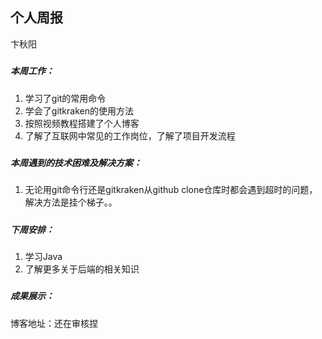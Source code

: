 ## 个人周报

卞秋阳

##### 

##### 本周工作：

1. 学习了git的常用命令
2. 学会了gitkraken的使用方法
3. 按照视频教程搭建了个人博客
4. 了解了互联网中常见的工作岗位，了解了项目开发流程

##### 

##### 本周遇到的技术困难及解决方案：

1. 无论用git命令行还是gitkraken从github clone仓库时都会遇到超时的问题，解决方法是挂个梯子。。

##### 

##### 下周安排：

1. 学习Java
2. 了解更多关于后端的相关知识

##### 

##### 成果展示：

博客地址：还在审核捏